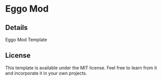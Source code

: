 # Eggo Mod

## Details

Eggo Mod Template
## License

This template is available under the MIT license. Feel free to learn from it and incorporate it in your own projects.
